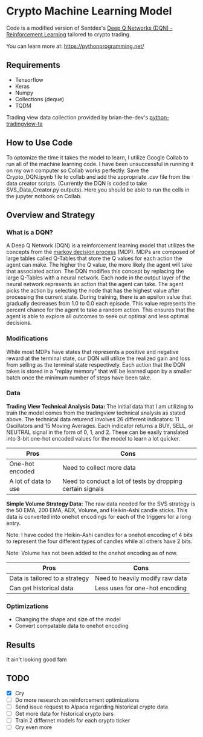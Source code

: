 # Crypto Machine Learning Model

Code is a modified version of Sentdex's [Deep Q Networks (DQN) - Reinforcement Learning](https://pythonprogramming.net/deep-q-learning-dqn-reinforcement-learning-python-tutorial/) tailored to crypto trading.

You can learn more at: https://pythonprogramming.net/

## Requirements
- Tensorflow
- Keras
- Numpy
- Collections (deque)
- TQDM

Trading view data collection provided by brian-the-dev's [python-tradingview-ta](https://github.com/brian-the-dev/python-tradingview-ta)

## How to Use Code
To optomize the time it takes the model to learn, I utilize Google Collab to run all of the machine learning code. I have been unsuccessful in running it on my own computer so Collab works perfectly. Save the Crypto_DQN.ipynb file to collab and add the appropriate .csv file from the data creator scripts. (Currently the DQN is coded to take SVS_Data_Creator.py outputs). Here you should be able to run the cells in the jupyter notbook on Collab.

## Overview and Strategy

### What is a DQN?
A Deep Q Network (DQN) is a reinforcement learning model that utilizes the concepts from the [markov decision process](https://www.geeksforgeeks.org/markov-decision-process/) (MDP). MDPs are composed of large tables called Q-Tables that store the Q values for each action the agent can make. The higher the Q value, the more likely the agent will take that associated action. The DQN modifies this concept by replacing the large Q-Tables with a neural network. Each node in the output layer of the neural network represents an action that the agent can take. The agent picks the action by selecting the node that has the highest value after processing the current state. During training, there is an epsilon value that gradually decreases from 1.0 to 0.0 each episode. This value represents the percent chance for the agent to take a random action. This ensures that the agent is able to explore all outcomes to seek out optimal and less optimal decisions.

### Modifications
While most MDPs have states that represents a positive and negative reward at the terminal state, our DQN will utilize the realized gain and loss from selling as the terminal state respectively. Each action that the DQN takes is stored in a "replay memory" that will be learned upon by a smaller batch once the minimum number of steps have been take.

### Data
__Trading View Technical Analysis Data:__ The initial data that I am utilizing to train the model comes from the tradingview technical analysis as stated above. The technical data returend involves 26 different indicators: 11 Oscillators and 15 Moving Averages. Each indicator returns a BUY, SELL, or NEUTRAL signal in the form of 0, 1, and 2. These can be easily translated into 3-bit one-hot encoded values for the model to learn a lot quicker. 

|Pros|Cons|
|----|----|
|One-hot encoded|Need to collect more data|
|A lot of data to use| Need to conduct a lot of tests by dropping certain signals|

__Simple Volume Strategy Data:__ The raw data needed for the SVS strategy is the 50 EMA, 200 EMA, ADX, Volume, and Heikin-Ashi candle sticks. This data is converted into onehot encodings for each of the triggers for a long entry. 

Note: I have coded the Heikin-Ashi candles for a onehot encoding of 4 bits to represent the four different types of candles while all others have 2 bits. 

Note: Volume has not been added to the onehot encoding as of now.

|Pros|Cons|
|----|----|
|Data is tailored to a strategy|Need to heavily modify raw data|
|Can get historical data|Less uses for one-hot encoding|

### Optimizations
- Changing the shape and size of the model
- Convert compatable data to onehot encoding

## Results
It ain't looking good fam
## TODO
- [x] Cry
- [ ] Do more research on reinforcement optimizations
- [ ] Send issue request to Alpaca regarding historical crypto data
- [ ] Get more data for historical crypto bars
- [ ] Train 2 differnet models for each crypto ticker
- [ ] Cry even more
